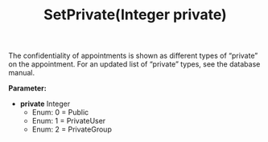 ﻿---
uid: crmscript_ref_NSAppointmentEntity_SetPrivate
title: SetPrivate(Integer private)
intellisense: NSAppointmentEntity.SetPrivate
keywords: NSAppointmentEntity, GetPrivate
so.topic: reference
---

The confidentiality of appointments is shown as different types of “private” on the appointment. For an updated list of “private” types, see the database manual.

**Parameter:** 
 - **private** Integer
     - Enum: 0 = Public 
     - Enum: 1 = PrivateUser 
     - Enum: 2 = PrivateGroup 

